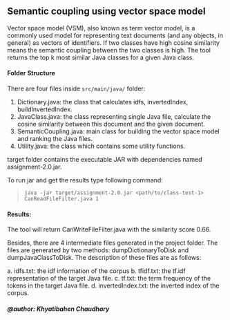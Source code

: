 ## Semantic coupling using vector space model
Vector space model (VSM), also known as term vector model, is a commonly used
model for representing text documents (and any objects, in general) as vectors of
identifiers.
If two classes have high cosine similarity means the semantic coupling between the two
classes is high. The tool returns the top k most similar Java classes for a given Java
class.

#### Folder Structure
There are four files inside `src/main/java/` folder:

1. Dictionary.java: the class that calculates idfs, invertedIndex, buildInvertedIndex.
2. JavaClass.java: the class representing single Java file, calculate the cosine similarity between this document and the given document.
3. SemanticCoupling.java: main class for building the vector space model and ranking the Java files.
4. Utility.java: the class which contains some utility functions.

target folder contains the executable JAR with dependencies named assignment-2.0.jar.

To run jar and get the results type following command:
>`java -jar target/assignment-2.0.jar <path/to/class-test-1> CanReadFileFilter.java 1`

#### Results:
The tool will return CanWriteFileFilter.java with the similarity score 0.66.

Besides, there are 4 intermediate files generated in the project folder. The files are
generated by two methods: dumpDictionaryToDisk and dumpJavaClassToDisk.
The description of these files are as follows:

a. idfs.txt: the idf information of the corpus
b. tfidf.txt: the tf.idf representation of the target Java file.
c. tf.txt: the term frequency of the tokens in the target Java file.
d. invertedIndex.txt: the inverted index of the corpus.

 ##### @author: Khyatibahen Chaudhary

